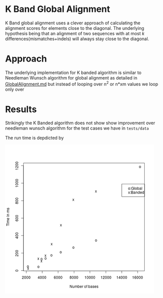 K Band Global Alignment
=============================


K Band global alignment uses a clever approach
of calculating the alignment scores for elements
close to the diagonal. The underlying hypothesis
being that an alignment of two sequences
with at most _k_ differences(mismatches+indels)
will always stay close to the diagonal.

Approach
=================

The underlying implementation for K banded
algorithm is similar to Needleman Wunsch algorithm for global
alignment as detailed in [GlobalAlignment.md](./GlobalAlignment.md) but
instead of looping over n<sup>2</sup> or n*xm values
we loop only over



Results
================

Strikingly the K Banded algorithm does not show show improvement over 
needleman wunsch algorithm for the test cases we have in `tests/data`

The run time is depdicted by

![plot](./comparison.png)
